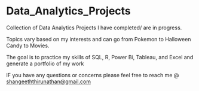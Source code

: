 # Data_Analytics_Projects
Collection of Data Analytics Projects I have completed/ are in progress. 

Topics vary based on my interests and can go from Pokemon to Halloween Candy to Movies. 

The goal is to practice my skills of SQL, R, Power Bi, Tableau, and Excel and generate a portfolio of my work

IF you have any questions or concerns please feel free to reach me @ shangeeththirunathan@gmail.com
